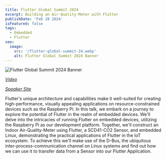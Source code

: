 ```yaml
---
title: Flutter Global Summit 2024
excerpt: Building an Air-Quality-Meter with Flutter
publishDate: 'Feb 28 2024'
isFeatured: false
tags:
  - Embedded
  - Flutter
seo:
  image:
    src: '/flutter-global-summit-24.webp'
    alt: Flutter Global Summit 2024 Banner
---
```


![Flutter Global Summit 2024 Banner](/flutter-global-summit-24.webp)

_[Video](https://www.youtube.com/live/aSRl8zFuQJk?si=PBCWrcWlFZGEC25d&t=3991)_

_[Speaker Site](https://events.geekle.us/flutter24/)_

Flutter's unique architecture and capabilities make it well-suited for creating high-performance, visually appealing applications on resource-constrained devices such as the Raspberry Pi. In this talk, we embark on a journey to explore the potential of Flutter in the realm of embedded devices. We'll delve into the intricacies of running Flutter on embedded devices, utilizing the Raspberry Pi as our development platform. Together, we'll construct an Indoor Air-Quality-Meter using Flutter, a SCD41-CO2 Sensor, and embedded Linux, demonstrating the practical applications of Flutter in the IoT ecosystem. To achieve this we'll make use of the D-Bus, the ubiquitous inter-process-communication channel on Linux systems and find out how we can use it to transfer data from a Sensor into our Flutter Application.
